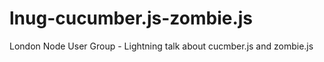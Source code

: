 lnug-cucumber.js-zombie.js
==========================

London Node User Group - Lightning talk about cucmber.js and zombie.js